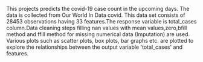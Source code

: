 This projects predicts the covid-19 case count in the upcoming days. The data is collected from Our World In Data covid. This data set consists of 28453 observations having 33 features.The response variable is total_cases column.Data cleaning steps filling nan values with mean values,zero,bfill method and ffill method for missing numerical data (Imputation) are used. Various plots such as scatter plots, box plots, bar graphs etc. are plotted to explore the relationships between the output variable 'total_cases' and features. 
